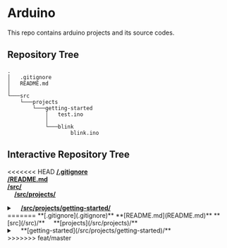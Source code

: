 # Arduino
This repo contains arduino projects and its source codes.
## Repository Tree
    .
    │   .gitignore
    │   README.md
    │
    └───src
        └───projects
            └───getting-started
                │   test.ino
                │
                └───blink
                        blink.ino
## Interactive Repository Tree
<<<<<<< HEAD
**[/.gitignore](.gitignore)**  
**[/README.md](README.md)**  
**[/src/](/src)**  
&nbsp;&nbsp;&nbsp;&nbsp;**[/src/projects/](/src/projects)**<details><summary>&nbsp;&nbsp;&nbsp;&nbsp;**[/src/projects/getting-started/](/src/projects/getting-started)**</summary>
&nbsp;&nbsp;&nbsp;&nbsp;&nbsp;&nbsp;&nbsp;&nbsp;&nbsp;&nbsp;&nbsp;&nbsp;**[test.ino](/src/projects/getting-started/test.ino)**  
&nbsp;&nbsp;&nbsp;&nbsp;&nbsp;&nbsp;&nbsp;&nbsp;&nbsp;&nbsp;&nbsp;&nbsp;<details><summary>&nbsp;&nbsp;&nbsp;&nbsp;&nbsp;&nbsp;&nbsp;&nbsp;**[/src/projects/getting-started/blink/](/src/projects/getting-started/blink)**</summary>
&nbsp;&nbsp;&nbsp;&nbsp;&nbsp;&nbsp;&nbsp;&nbsp;&nbsp;&nbsp;&nbsp;&nbsp;&nbsp;&nbsp;&nbsp;&nbsp;&nbsp;&nbsp;&nbsp;&nbsp;**[blink.ino](/src/projects/getting-started/blink/blink.ino)**
</details>
</details>
=======
**[.gitignore](.gitignore)**  
**[README.md](README.md)**  
**[src](/src)/**  
&nbsp;&nbsp;&nbsp;&nbsp;**[projects](/src/projects)/**<details><summary>&nbsp;&nbsp;&nbsp;&nbsp;**[getting-started](/src/projects/getting-started)/**</summary>
&nbsp;&nbsp;&nbsp;&nbsp;&nbsp;&nbsp;&nbsp;&nbsp;&nbsp;&nbsp;&nbsp;&nbsp;**[test.ino](/src/projects/getting-started/test.ino)**  
&nbsp;&nbsp;&nbsp;&nbsp;&nbsp;&nbsp;&nbsp;&nbsp;&nbsp;&nbsp;&nbsp;&nbsp;**[blink.ino](/src/projects/getting-started/blink.ino)**
</details>
>>>>>>> feat/master
